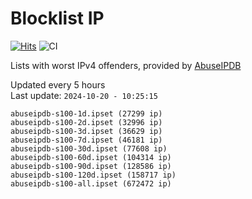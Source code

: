 # Blocklist IP

[![Hits](https://hits.seeyoufarm.com/api/count/incr/badge.svg?url=https%3A%2F%2Fgithub.com%2Fborestad%2Fblocklist-ip%2F&count_bg=%2379C83D&title_bg=%23555555&icon=&icon_color=%23E7E7E7&title=hits&edge_flat=false)](https://hits.seeyoufarm.com)  ![CI](https://img.shields.io/github/workflow/status/borestad/blocklist-ip/CI?style=flat-square)

Lists with worst IPv4 offenders, provided by [AbuseIPDB](https://www.abuseipdb.com/)

<!-- FOOTER-PLACEHOLDER -->
Updated every 5 hours<br>
Last update: `2024-10-20 - 10:25:15`
```
abuseipdb-s100-1d.ipset (27299 ip)
abuseipdb-s100-2d.ipset (32996 ip)
abuseipdb-s100-3d.ipset (36629 ip)
abuseipdb-s100-7d.ipset (46181 ip)
abuseipdb-s100-30d.ipset (77608 ip)
abuseipdb-s100-60d.ipset (104314 ip)
abuseipdb-s100-90d.ipset (128586 ip)
abuseipdb-s100-120d.ipset (158717 ip)
abuseipdb-s100-all.ipset (672472 ip)
```
